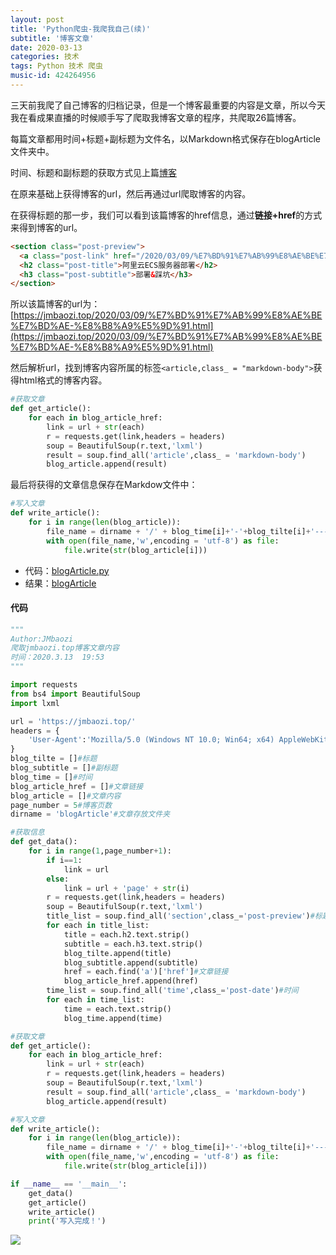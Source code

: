 ```yaml
---
layout: post
title: 'Python爬虫-我爬我自己(续)'
subtitle: '博客文章'
date: 2020-03-13
categories: 技术
tags: Python 技术 爬虫
music-id: 424264956
---
```


三天前我爬了自己博客的归档记录，但是一个博客最重要的内容是文章，所以今天我在看成果直播的时候顺手写了爬取我博客文章的程序，共爬取26篇博客。

每篇文章都用时间+标题+副标题为文件名，以Markdown格式保存在blogArticle文件夹中。

时间、标题和副标题的获取方式见上篇[博客](https://jmbaozi.top/2020/03/10/Python%E7%88%AC%E8%99%AB-%E6%88%91%E7%88%AC%E6%88%91%E8%87%AA%E5%B7%B1.html)

在原来基础上获得博客的url，然后再通过url爬取博客的内容。

在获得标题的那一步，我们可以看到该篇博客的href信息，通过**链接+href**的方式来得到博客的url。

```html
<section class="post-preview">
  <a class="post-link" href="/2020/03/09/%E7%BD%91%E7%AB%99%E8%AE%BE%E7%BD%AE-%E8%B8%A9%E5%9D%91.html" title="阿里云ECS服务器部署"></a>
  <h2 class="post-title">阿里云ECS服务器部署</h2>
  <h3 class="post-subtitle">部署&踩坑</h3>
</section>
```
所以该篇博客的url为：[https://jmbaozi.top/2020/03/09/%E7%BD%91%E7%AB%99%E8%AE%BE%E7%BD%AE-%E8%B8%A9%E5%9D%91.html](https://jmbaozi.top/2020/03/09/%E7%BD%91%E7%AB%99%E8%AE%BE%E7%BD%AE-%E8%B8%A9%E5%9D%91.html)

然后解析url，找到博客内容所属的标签```<article,class_ = "markdown-body">```获得html格式的博客内容。
```python
#获取文章
def get_article():
    for each in blog_article_href:
        link = url + str(each)
        r = requests.get(link,headers = headers)
        soup = BeautifulSoup(r.text,'lxml')
        result = soup.find_all('article',class_ = 'markdown-body')
        blog_article.append(result)
```
最后将获得的文章信息保存在Markdow文件中：
```python
#写入文章
def write_article():
    for i in range(len(blog_article)):
        file_name = dirname + '/' + blog_time[i]+'-'+blog_tilte[i]+'---'+blog_subtitle[i]+ '.md'
        with open(file_name,'w',encoding = 'utf-8') as file:
            file.write(str(blog_article[i]))
```


* 代码：[blogArticle.py](https://github.com/JMbaozi/absorb/blob/master/Blog/program/blogArticle.py)
* 结果：[blogArticle](https://github.com/JMbaozi/absorb/tree/master/Blog/file/blogArticle)

#### 代码

```python
"""
Author:JMbaozi
爬取jmbaozi.top博客文章内容
时间：2020.3.13  19:53
"""

import requests
from bs4 import BeautifulSoup
import lxml

url = 'https://jmbaozi.top/'
headers = {
    'User-Agent':'Mozilla/5.0 (Windows NT 10.0; Win64; x64) AppleWebKit/537.36 (KHTML, like Gecko) Chrome/81.0.4044.43 Safari/537.36 Edg/81.0.416.28'
}
blog_tilte = []#标题
blog_subtitle = []#副标题
blog_time = []#时间
blog_article_href = []#文章链接
blog_article = []#文章内容
page_number = 5#博客页数
dirname = 'blogArticle'#文章存放文件夹

#获取信息
def get_data():
    for i in range(1,page_number+1):
        if i==1:
            link = url
        else:
            link = url + 'page' + str(i)
        r = requests.get(link,headers = headers)
        soup = BeautifulSoup(r.text,'lxml')
        title_list = soup.find_all('section',class_='post-preview')#标题&副标题&文章链接
        for each in title_list:
            title = each.h2.text.strip()
            subtitle = each.h3.text.strip()
            blog_tilte.append(title)
            blog_subtitle.append(subtitle)
            href = each.find('a')['href']#文章链接
            blog_article_href.append(href)
        time_list = soup.find_all('time',class_='post-date')#时间
        for each in time_list:
            time = each.text.strip()
            blog_time.append(time)

#获取文章
def get_article():
    for each in blog_article_href:
        link = url + str(each)
        r = requests.get(link,headers = headers)
        soup = BeautifulSoup(r.text,'lxml')
        result = soup.find_all('article',class_ = 'markdown-body')
        blog_article.append(result)

#写入文章
def write_article():
    for i in range(len(blog_article)):
        file_name = dirname + '/' + blog_time[i]+'-'+blog_tilte[i]+'---'+blog_subtitle[i]+ '.md'
        with open(file_name,'w',encoding = 'utf-8') as file:
            file.write(str(blog_article[i]))

if __name__ == '__main__':
    get_data()
    get_article()
    write_article()
    print('写入完成！')

```

![](https://lz.sinaimg.cn/orj1080/ebeef3aaly3gcskga5mycj20py0hzab1.jpg)